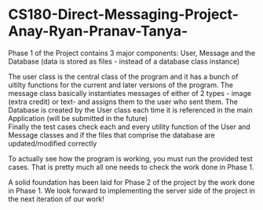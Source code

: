 # CS180-Direct-Messaging-Project-Anay-Ryan-Pranav-Tanya-

Phase 1 of the Project contains 3 major components: User, Message and the Database (data is stored as files - instead of a database class instance)

The user class is the central class of the program and it has a bunch of uitilty functions for the current and later versions of the program.
The message class basically instantiates messages of either of 2 types - image (extra credit) or text- and assigns them to the user who sent them. The Database is created by the User class each time it is referenced in the main Application (will be submitted in the future)                                             
Finally the test cases check each and every utility function of the User and Message classes and if the files that comprise the database are updated/modified correctly

To actually see how the program is working, you must run the provided test cases. That is pretty much all one needs to check the work done in Phase 1.

A solid foundation has been laid for Phase 2 of the project by the work done in Phase 1. We look forward to implementing the server side of the project in the next iteration of our work!


